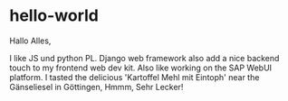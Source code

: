 # hello-world

Hallo Alles,

I like JS und python PL. Django web framework also add a nice backend touch to my frontend web dev kit. 
Also like working on the SAP WebUI platform. 
I tasted  the delicious 'Kartoffel Mehl mit Eintoph' near the Gänseliesel in Göttingen, Hmmm, Sehr Lecker!
